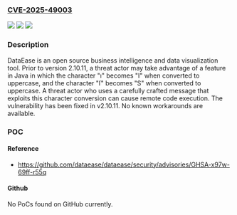 ### [CVE-2025-49003](https://cve.mitre.org/cgi-bin/cvename.cgi?name=CVE-2025-49003)
![](https://img.shields.io/static/v1?label=Product&message=dataease&color=blue)
![](https://img.shields.io/static/v1?label=Version&message=%3C%202.10.11%20&color=brightgreen)
![](https://img.shields.io/static/v1?label=Vulnerability&message=CWE-153%3A%20Improper%20Neutralization%20of%20Substitution%20Characters&color=brightgreen)

### Description

DataEase is an open source business intelligence and data visualization tool. Prior to version 2.10.11, a threat actor may take advantage of a feature in Java in which the character "ı" becomes "I" when converted to uppercase, and the character "ſ" becomes "S" when converted to uppercase. A threat actor who uses a carefully crafted message that exploits this character conversion can cause remote code execution. The vulnerability has been fixed in v2.10.11. No known workarounds are available.

### POC

#### Reference
- https://github.com/dataease/dataease/security/advisories/GHSA-x97w-69ff-r55q

#### Github
No PoCs found on GitHub currently.

